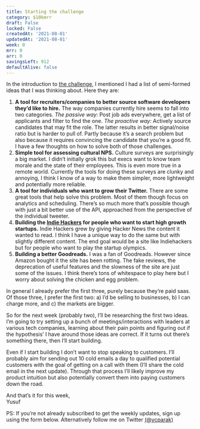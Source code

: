 ```yaml
---
title: Starting the challenge
category: $10kmrr
draft: False
locked: False
createdAt: '2021-08-01'
updatedAt: '2021-08-01'
week: 0
mrr: 0
arr: 0
savingsLeft: 912
defaultAlive: false
---
```


In the introduction to [the challenge](/10kmrr), I mentioned I had a list of semi-formed ideas that I was thinking about. Here they are:

1. **A tool for recruiters/companies to better source software developers they’d like to hire.** The way companies currently hire seems to fall into two categories. _The passive way:_ Post job ads everywhere, get a list of applicants and filter to find the one. _The proactive way:_ Actively source candidates that may fit the role. The latter results in better signal/noise ratio but is harder to pull of. Partly because it’s a search problem but also because it requires convincing the candidate that you’re a good fit. I have a few thoughts on how to solve both of those challenges.
2. **Simple tool for assessing cultural NPS.** Culture surveys are surprisingly a big market. I didn’t initially grok this but execs want to know team morale and the state of their employees. This is even more true in a remote world. Currently the tools for doing these surveys are clunky and annoying, I think I know of a way to make them simpler, more lightweight and potentially more reliable.
3. **A tool for individuals who want to grow their Twitter.** There are some great tools that help solve this problem. Most of them though focus on analytics and scheduling. There’s so much more that’s possible though with just a bit better use of the API, approached from the perspective of the individual tweeter.
4. **Building the [Indie Hackers](https://indiehackers.com) for people who want to start high growth startups.** Indie Hackers grew by giving Hacker News the content it wanted to read. I think I have a unique way to do the same but with slightly different content. The end goal would be a site like Indiehackers but for people who want to play the startup olympics.
5. **Building a better Goodreads.** I was a fan of Goodreads. However since Amazon bought it the site has been rotting. The fake reviews, the deprecation of useful features and the slowness of the site are just some of the issues. I think there’s tons of whitespace to play here but I worry about solving the chicken and egg problem.

In general I already prefer the first three, purely because they’re paid saas. Of those three, I prefer the first two: a) I’d be selling to businesses, b) I can charge more, and c) the markets are bigger.

So for the next week (probably two), I’ll be researching the first two ideas. I’m going to try setting up a bunch of meetings/interactions with leaders at various tech companies, learning about their pain points and figuring out if the hypothesis’ I have around those ideas are correct. If it turns out there’s something there, then I’ll start building.

Even if I start building I don’t want to stop speaking to customers. I’ll probably aim for sending out 10 cold emails a day to qualified potential customers with the goal of getting on a call with them (I’ll share the cold email in the next update). Through that process I’ll likely improve my product intuition but also potentially convert them into paying customers down the road.

And that’s it for this week, <br />
Yusuf

PS: If you’re not already subscribed to get the weekly updates, sign up using the form below. Alternatively follow me on Twitter [(@ycparak)](https://twitter.com/ycparak)
<newsletter />
